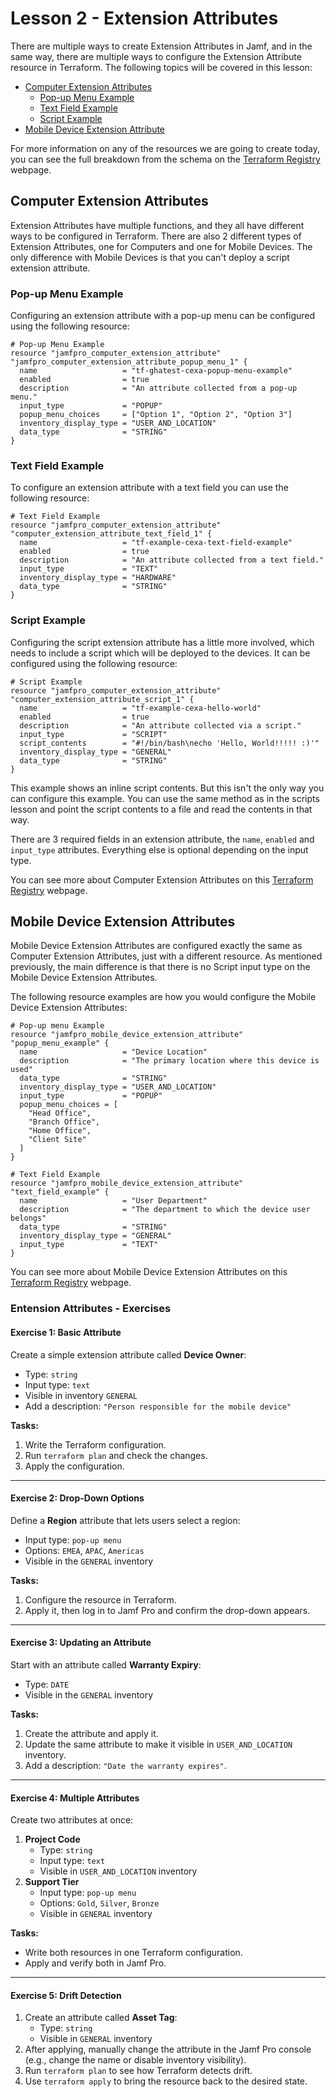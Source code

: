 # Lesson 2 - Extension Attributes

There are multiple ways to create Extension Attributes in Jamf, and in the same way, there are multiple ways to configure the Extension Attribute resource in Terraform. The following topics will be covered in this lesson:

- [Computer Extension Attributes](#computer-extension-attributes)
  - [Pop-up Menu Example](#pop-up-menu-example)
  - [Text Field Example](#text-field-example)
  - [Script Example](#script-example)
- [Mobile Device Extension Attribute](#mobile-device-extension-attributes)

For more information on any of the resources we are going to create today, you can see the full breakdown from the schema on the [Terraform Registry](https://registry.terraform.io/providers/deploymenttheory/jamfpro/latest/docs/resources) webpage.

## Computer Extension Attributes

Extension Attributes have multiple functions, and they all have different ways to be configured in Terraform. There are also 2 different types of Extension Attributes, one for Computers and one for Mobile Devices. The only difference with Mobile Devices is that you can't deploy a script extension attribute.

### Pop-up Menu Example

Configuring an extension attribute with a pop-up menu can be configured using the following resource:

```
# Pop-up Menu Example
resource "jamfpro_computer_extension_attribute" "jamfpro_computer_extension_attribute_popup_menu_1" {
  name                   = "tf-ghatest-cexa-popup-menu-example"
  enabled                = true
  description            = "An attribute collected from a pop-up menu."
  input_type             = "POPUP"
  popup_menu_choices     = ["Option 1", "Option 2", "Option 3"]
  inventory_display_type = "USER_AND_LOCATION"
  data_type              = "STRING"
}
```

### Text Field Example

To configure an extension attribute with a text field you can use the following resource:

```
# Text Field Example
resource "jamfpro_computer_extension_attribute" "computer_extension_attribute_text_field_1" {
  name                   = "tf-example-cexa-text-field-example"
  enabled                = true
  description            = "An attribute collected from a text field."
  input_type             = "TEXT"
  inventory_display_type = "HARDWARE"
  data_type              = "STRING"
}
```

### Script Example

Configuring the script extension attribute has a little more involved, which needs to include a script which will be deployed to the devices. It can be configured using the following resource:

```
# Script Example
resource "jamfpro_computer_extension_attribute" "computer_extension_attribute_script_1" {
  name                   = "tf-example-cexa-hello-world"
  enabled                = true
  description            = "An attribute collected via a script."
  input_type             = "SCRIPT"
  script_contents        = "#!/bin/bash\necho 'Hello, World!!!!! :)'"
  inventory_display_type = "GENERAL"
  data_type              = "STRING"
}
```

This example shows an inline script contents. But this isn't the only way you can configure this example. You can use the same method as in the scripts lesson and point the script contents to a file and read the contents in that way.

There are 3 required fields in an extension attribute, the `name`, `enabled` and `input_type` attributes. Everything else is optional depending on the input type.

You can see more about Computer Extension Attributes on this [Terraform Registry](https://registry.terraform.io/providers/deploymenttheory/jamfpro/latest/docs/resources/computer_extension_attribute) webpage.

## Mobile Device Extension Attributes

Mobile Device Extension Attributes are configured exactly the same as Computer Extension Attributes, just with a different resource. As mentioned previously, the main difference is that there is no Script input type on the Mobile Device Extension Attributes.

The following resource examples are how you would configure the Mobile Device Extension Attributes:

```
# Pop-up menu Example
resource "jamfpro_mobile_device_extension_attribute" "popup_menu_example" {
  name                   = "Device Location"
  description            = "The primary location where this device is used"
  data_type              = "STRING"
  inventory_display_type = "USER_AND_LOCATION"
  input_type             = "POPUP"
  popup_menu_choices = [
    "Head Office",
    "Branch Office",
    "Home Office",
    "Client Site"
  ]
}
```

```
# Text Field Example
resource "jamfpro_mobile_device_extension_attribute" "text_field_example" {
  name                   = "User Department"
  description            = "The department to which the device user belongs"
  data_type              = "STRING"
  inventory_display_type = "GENERAL"
  input_type             = "TEXT"
}
```

You can see more about Mobile Device Extension Attributes on this [Terraform Registry](https://registry.terraform.io/providers/deploymenttheory/jamfpro/latest/docs/resources/mobile_device_extension_attribute) webpage.

### Entension Attributes - Exercises

#### Exercise 1: Basic Attribute

Create a simple extension attribute called **Device Owner**:

- Type: `string`
- Input type: `text`
- Visible in inventory `GENERAL`
- Add a description: `"Person responsible for the mobile device"`

**Tasks:**

1. Write the Terraform configuration.
2. Run `terraform plan` and check the changes.
3. Apply the configuration.

---

#### Exercise 2: Drop-Down Options

Define a **Region** attribute that lets users select a region:

- Input type: `pop-up menu`
- Options: `EMEA`, `APAC`, `Americas`
- Visible in the `GENERAL` inventory

**Tasks:**

1. Configure the resource in Terraform.
2. Apply it, then log in to Jamf Pro and confirm the drop-down appears.

---

#### Exercise 3: Updating an Attribute

Start with an attribute called **Warranty Expiry**:

- Type: `DATE`
- Visible in the `GENERAL` inventory

**Tasks:**

1. Create the attribute and apply it.
2. Update the same attribute to make it visible in `USER_AND_LOCATION` inventory.
3. Add a description: `"Date the warranty expires"`.

---

#### Exercise 4: Multiple Attributes

Create two attributes at once:

1. **Project Code**
   - Type: `string`
   - Input type: `text`
   - Visible in `USER_AND_LOCATION` inventory
2. **Support Tier**
   - Input type: `pop-up menu`
   - Options: `Gold`, `Silver`, `Bronze`
   - Visible in `GENERAL` inventory

**Tasks:**

- Write both resources in one Terraform configuration.
- Apply and verify both in Jamf Pro.

---

#### Exercise 5: Drift Detection

1. Create an attribute called **Asset Tag**:
   - Type: `string`
   - Visible in `GENERAL` inventory
2. After applying, manually change the attribute in the Jamf Pro console (e.g., change the name or disable inventory visibility).
3. Run `terraform plan` to see how Terraform detects drift.
4. Use `terraform apply` to bring the resource back to the desired state.
